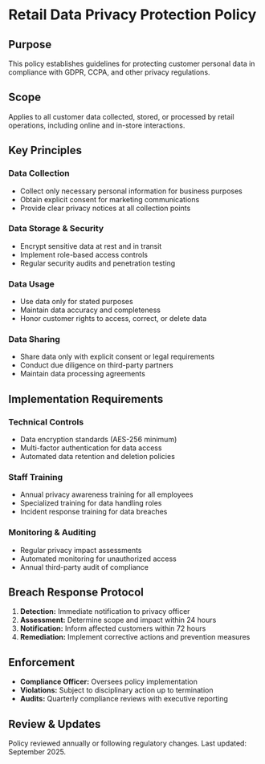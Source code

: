# Retail Data Privacy Protection Policy

## Purpose
This policy establishes guidelines for protecting customer personal data in compliance with GDPR, CCPA, and other privacy regulations.

## Scope
Applies to all customer data collected, stored, or processed by retail operations, including online and in-store interactions.

## Key Principles

### Data Collection
- Collect only necessary personal information for business purposes  
- Obtain explicit consent for marketing communications  
- Provide clear privacy notices at all collection points  

### Data Storage & Security
- Encrypt sensitive data at rest and in transit  
- Implement role-based access controls  
- Regular security audits and penetration testing  

### Data Usage
- Use data only for stated purposes  
- Maintain data accuracy and completeness  
- Honor customer rights to access, correct, or delete data  

### Data Sharing
- Share data only with explicit consent or legal requirements  
- Conduct due diligence on third-party partners  
- Maintain data processing agreements  

## Implementation Requirements

### Technical Controls
- Data encryption standards (AES-256 minimum)  
- Multi-factor authentication for data access  
- Automated data retention and deletion policies  

### Staff Training
- Annual privacy awareness training for all employees  
- Specialized training for data handling roles  
- Incident response training for data breaches  

### Monitoring & Auditing
- Regular privacy impact assessments  
- Automated monitoring for unauthorized access  
- Annual third-party audit of compliance  

## Breach Response Protocol
1. **Detection:** Immediate notification to privacy officer  
2. **Assessment:** Determine scope and impact within 24 hours  
3. **Notification:** Inform affected customers within 72 hours  
4. **Remediation:** Implement corrective actions and prevention measures  

## Enforcement
- **Compliance Officer:** Oversees policy implementation  
- **Violations:** Subject to disciplinary action up to termination  
- **Audits:** Quarterly compliance reviews with executive reporting  

## Review & Updates
Policy reviewed annually or following regulatory changes. Last updated: September 2025.